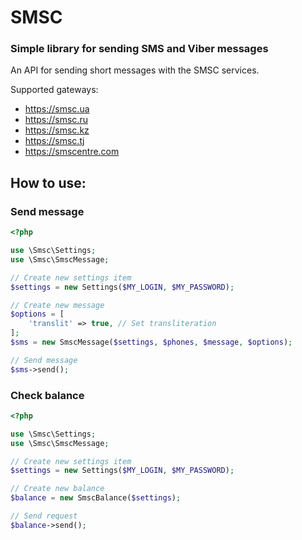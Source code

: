 # SMSC

### Simple library for sending SMS and Viber messages

An API for sending short messages with the SMSC services.

Supported gateways:

- https://smsc.ua 
- https://smsc.ru 
- https://smsc.kz 
- https://smsc.tj 
- https://smscentre.com


## How to use:

### Send message
```php
<?php

use \Smsc\Settings;
use \Smsc\SmscMessage;

// Create new settings item
$settings = new Settings($MY_LOGIN, $MY_PASSWORD);

// Create new message
$options = [
    'translit' => true, // Set transliteration
];
$sms = new SmscMessage($settings, $phones, $message, $options);

// Send message
$sms->send();
```

### Check balance
```php
<?php

use \Smsc\Settings;
use \Smsc\SmscMessage;

// Create new settings item
$settings = new Settings($MY_LOGIN, $MY_PASSWORD);

// Create new balance
$balance = new SmscBalance($settings);

// Send request
$balance->send();
```

